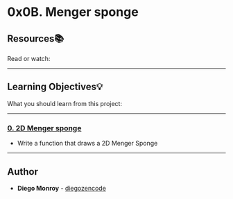 # 0x0B. Menger sponge

## Resources:books:
Read or watch:

---
## Learning Objectives:bulb:
What you should learn from this project:

---

### [0. 2D Menger sponge](./0-menger.c)
* Write a function that draws a 2D Menger Sponge

---

## Author
* **Diego Monroy** - [diegozencode](https://github.com/diegozencode)